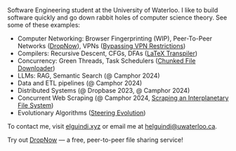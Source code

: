 Software Engineering student at the University of Waterloo. I like to build software quickly and go down rabbit holes of computer science theory. See some of these examples:
- Computer Networking: Browser Fingerprinting (WIP), Peer-To-Peer Networks ([DropNow](https://dropnow.elguindi.xyz)), VPNs ([Bypassing VPN Restrictions](https://github.com/HusseinElguindi/udp-obfs-rs))
- Compilers: Recursive Descent, CFGs, DFAs ([LaTeX Transpiler](https://github.com/HusseinElguindi/xet))
- Concurrency: Green Threads, Task Schedulers ([Chunked File Downloader](https://github.com/HusseinElguindi/mtd))
- LLMs: RAG, Semantic Search (@ Camphor 2024)
- Data and ETL pipelines (@ Camphor 2024)
- Distributed Systems (@ Dropbase 2023, @ Camphor 2024)
- Concurrent Web Scraping (@ Camphor 2024, [Scraping an Interplanetary File System](https://github.com/youssefsoli/IPFE))
- Evolutionary Algorithms ([Steering Evolution](https://github.com/HusseinElguindi/steering-evolution))
  
To contact me, visit [elguindi.xyz](https://elguindi.xyz) or email me at [helguindi@uwaterloo.ca](mailto:helguindi@uwaterloo.ca).

Try out [DropNow](https://dropnow.elguindi.xyz) — a free, peer-to-peer file sharing service!
